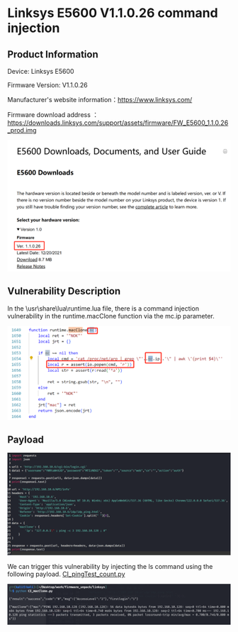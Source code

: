 # Linksys E5600 V1.1.0.26 command injection
## Product Information
Device: Linksys E5600

Firmware Version: V1.1.0.26

Manufacturer's website information：https://www.linksys.com/

Firmware download address ：https://downloads.linksys.com/support/assets/firmware/FW_E5600_1.1.0.26_prod.img

![image](https://github.com/JZP018/Vuln/blob/main/linsys/E5600/CI_macClone_mc.ip/image-20250303213615891.png)
## Vulnerability Description

In the \usr\share\lua\runtime.lua file, there is a command injection vulnerability in the runtime.macClone function via the mc.ip parameter.

![image](https://github.com/JZP018/Vuln/blob/main/linsys/E5600/CI_macClone_mc.ip/image-20250303213703741.png)

## Payload
![image](https://github.com/JZP018/Vuln/blob/main/linsys/E5600/CI_macClone_mc.ip/image-20250303213947503.png)

We can trigger this vulnerability by injecting the ls command using the following payload. [CI_pingTest_count.py](https://github.com/JZP018/Vuln/blob/main/linsys/E5600/CI_macClone_mc.ip/CI_macClone_mc.ip.py)

![images](https://github.com/JZP018/Vuln/blob/main/linsys/E5600/CI_macClone_mc.ip/image-20250303214035796.png)




